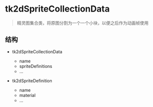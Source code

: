 ﻿# tk2dSpriteCollectionData

> 精灵图集合类，将原图分割为一个一个小块，以便之后作为动画帧使用

## 结构

- tk2dSpriteCollectionData
  * name
  * spriteDefinitions
  * ...

- tk2dSpriteDefinition
  * name
  * material
  * ...